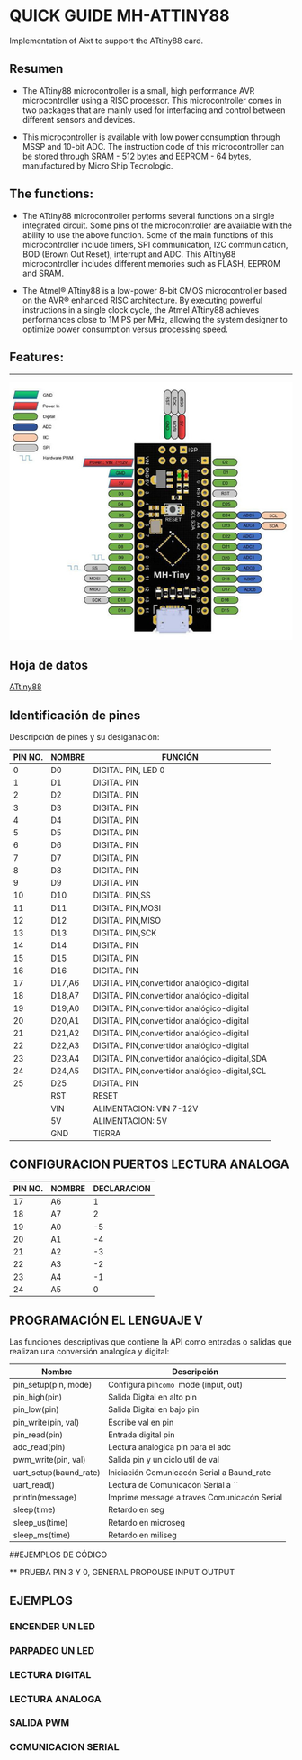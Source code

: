 #  **QUICK GUIDE MH-ATTINY88**

Implementation of Aixt to support the ATtiny88 card.

## Resumen 

* The ATtiny88 microcontroller is a small, high performance AVR microcontroller using a RISC processor. This microcontroller comes in two packages that are mainly used for interfacing and control between different sensors and devices.

* This microcontroller is available with low power consumption through MSSP and 10-bit ADC. The instruction code of this microcontroller can be stored through SRAM - 512 bytes and EEPROM - 64 bytes, manufactured by Micro Ship Tecnologic.

## The functions:

* The ATtiny88 microcontroller performs several functions on a single integrated circuit. Some pins of the microcontroller are available with the ability to use the above function. Some of the main functions of this microcontroller include timers, SPI communication, I2C communication, BOD (Brown Out Reset), interrupt and ADC. This ATtiny88 microcontroller includes different memories such as FLASH, EEPROM and SRAM.
  
* The Atmel® ATtiny88 is a low-power 8-bit CMOS microcontroller based on the AVR® enhanced RISC architecture. By executing powerful instructions in a single clock cycle, the Atmel ATtiny88 achieves performances close to 1MIPS per MHz, allowing the system designer to optimize power consumption versus processing speed.


## Features:

------------------------------------------

![Alt text](picture/MH-ATtiny88.jpg)

## Hoja de datos
[ATtiny88](https://ww1.microchip.com/downloads/en/DeviceDoc/atmel-9157-automotive-microcontrollers-attiny88_datasheet.pdf)

## Identificación de pines 

Descripción de pines y su desiganación:

|PIN NO.  | NOMBRE | FUNCIÓN |
|---------|--------|---------|
|0        |D0      |DIGITAL PIN, LED 0|
|1        |D1      |DIGITAL PIN|
|2        |D2      |DIGITAL PIN|
|3        |D3      |DIGITAL PIN|
|4        |D4      |DIGITAL PIN|
|5        |D5      |DIGITAL PIN|
|6        |D6      |DIGITAL PIN|
|7        |D7      |DIGITAL PIN|
|8        |D8      |DIGITAL PIN|
|9        |D9      |DIGITAL PIN|
|10       |D10     |DIGITAL PIN,SS|
|11       |D11     |DIGITAL PIN,MOSI|
|12       |D12     |DIGITAL PIN,MISO|
|13       |D13     |DIGITAL PIN,SCK|
|14       |D14     |DIGITAL PIN|
|15       |D15     |DIGITAL PIN|
|16       |D16     |DIGITAL PIN|
|17       |D17,A6  |DIGITAL PIN,convertidor analógico-digital|
|18       |D18,A7  |DIGITAL PIN,convertidor analógico-digital|
|19       |D19,A0  |DIGITAL PIN,convertidor analógico-digital|
|20       |D20,A1  |DIGITAL PIN,convertidor analógico-digital|
|21       |D21,A2  |DIGITAL PIN,convertidor analógico-digital|
|22       |D22,A3  |DIGITAL PIN,convertidor analógico-digital|
|23       |D23,A4  |DIGITAL PIN,convertidor analógico-digital,SDA|
|24       |D24,A5  |DIGITAL PIN,convertidor analógico-digital,SCL|
|25       |D25     |DIGITAL PIN|
|         |RST     |RESET|
|         |VIN     |ALIMENTACION: VIN 7-12V|
|         |5V      |ALIMENTACION: 5V|
|         |GND     |TIERRA |

         
## CONFIGURACION PUERTOS LECTURA ANALOGA

|PIN NO.  | NOMBRE | DECLARACION |
|---------|--------|-------------|
|17       |A6      | 1|
|18       |A7      | 2|
|19       |A0      |-5|
|20       |A1      |-4|
|21       |A2      |-3|
|22       |A3      |-2|
|23       |A4      |-1|
|24       |A5      | 0|

## PROGRAMACIÓN EL LENGUAJE V

Las funciones descriptivas que contiene la API como entradas o salidas que realizan una conversión analogíca y digital:


Nombre                  | Descripción
------------------------|------------------------------
pin_setup(pin, mode)    | Configura pin`como `mode (input, out)
pin_high(pin)           | Salida Digital en alto pin
pin_low(pin)            | Salida Digital en bajo pin
pin_write(pin, val)     | Escribe val en pin
pin_read(pin)           | Entrada digital pin
adc_read(pin)           | Lectura analogica pin para el adc
pwm_write(pin, val)     | Salida pin y un ciclo util de val
uart_setup(baund_rate)  | Iniciación Comunicacón Serial a Baund_rate
uart_read()             | Lectura de Comunicacón Serial a ``
println(message)        | Imprime  message a traves Comunicacón Serial
sleep(time)             | Retardo en seg
sleep_us(time)          | Retardo en microseg
sleep_ms(time)          | Retardo en miliseg

##EJEMPLOS DE CÓDIGO 

** PRUEBA PIN 3 Y 0, GENERAL PROPOUSE INPUT OUTPUT


## EJEMPLOS

### ENCENDER UN LED

### PARPADEO UN LED

### LECTURA DIGITAL 

### LECTURA ANALOGA

### SALIDA PWM

### COMUNICACION SERIAL
